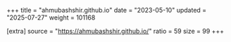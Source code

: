+++
title = "ahmubashshir.github.io"
date = "2023-05-10"
updated = "2025-07-27"
weight = 101168

[extra]
source = "https://ahmubashshir.github.io/"
ratio = 59
size = 99
+++
